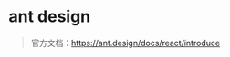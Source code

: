 <!--
 * @Descripttion: 
 * @version: 
 * @Author: WangQing
 * @email: 2749374330@qq.com
 * @Date: 2019-12-10 09:34:20
 * @LastEditors: WangQing
 * @LastEditTime: 2019-12-10 09:35:09
 -->
# ant design

> 官方文档：https://ant.design/docs/react/introduce